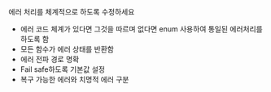 에러 처리를 체계적으로 하도록 수정하세요
- 에러 코드 체계가 있다면 그것을 따르며 없다면 enum 사용하여 통일된 에러처리를 하도록 함
- 모든 함수가 에러 상태를 반환함
- 에러 전파 경로 명확
- Fail safe하도록 기본값 설정
- 복구 가능한 에러와 치명적 에러 구분